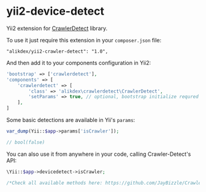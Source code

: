 # yii2-device-detect

Yii2 extension for [CrawlerDetect](https://github.com/JayBizzle/Crawler-Detect) library.

To use it just require this extension in your `composer.json` file:

~~~
"alikdex/yii2-crawler-detect": "1.0",
~~~

And then add it to your components configuration in Yii2:

~~~php
'bootstrap' => ['crawlerdetect'],
'components' => [
	'crawlerdetect' => [
		'class' => 'alikdex\crawlerdetect\CrawlerDetect',
		'setParams' => true, // optional, bootstrap initialize requred
	],
]
~~~

Some basic detections are available in Yii's `params`:

~~~php
var_dump(Yii::$app->params['isCrawler']);

// bool(false)
~~~

You can also use it from anywhere in your code, calling Crawler-Detect's API:

~~~php
\Yii::$app->devicedetect->isCrawler;

/*Check all available methods here: https://github.com/JayBizzle/Crawler-Detect */
~~~
